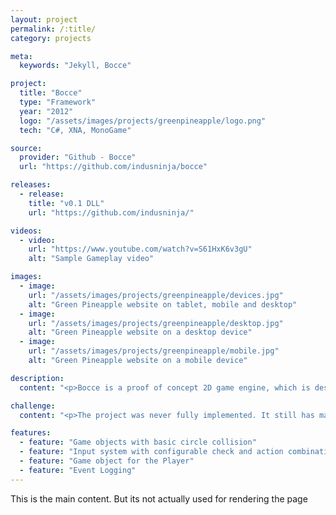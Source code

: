 ```yaml
---
layout: project
permalink: /:title/
category: projects

meta:
  keywords: "Jekyll, Bocce"

project:
  title: "Bocce"
  type: "Framework"
  year: "2012"
  logo: "/assets/images/projects/greenpineapple/logo.png"
  tech: "C#, XNA, MonoGame"

source:
  provider: "Github - Bocce"
  url: "https://github.com/indusninja/bocce"

releases:
  - release:
    title: "v0.1 DLL"
    url: "https://github.com/indusninja/"

videos:
  - video:
    url: "https://www.youtube.com/watch?v=S61HxK6v3gU"
    alt: "Sample Gameplay video"

images:
  - image:
    url: "/assets/images/projects/greenpineapple/devices.jpg"
    alt: "Green Pineapple website on tablet, mobile and desktop"
  - image:
    url: "/assets/images/projects/greenpineapple/desktop.jpg"
    alt: "Green Pineapple website on a desktop device"
  - image:
    url: "/assets/images/projects/greenpineapple/mobile.jpg"
    alt: "Green Pineapple website on a mobile device"

description:
  content: "<p>Bocce is a proof of concept 2D game engine, which is designed with the aim to abstract away logic for player, game and input.</p>"

challenge:
  content: "<p>The project was never fully implemented. It still has many of the core functionalities missing such as physics, UI and audio. Its planned to upgrade the project, and implement additional features on it.</p>"

features:
  - feature: "Game objects with basic circle collision"
  - feature: "Input system with configurable check and action combination"
  - feature: "Game object for the Player"
  - feature: "Event Logging"
---
```

<p>This is the main content. But its not actually used for rendering the page</p>